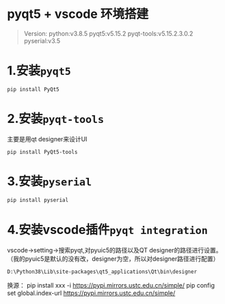 # pyqt5 + vscode 环境搭建

>Version:
>python:v3.8.5
>pyqt5:v5.15.2
>pyqt-tools:v5.15.2.3.0.2
>pyserial:v3.5

# 1.安装`pyqt5`

```
pip install PyQt5
```

# 2.安装`pyqt-tools`

主要是用qt designer来设计UI

```
pip install PyQt5-tools
```

# 3.安装`pyserial`

```python
pip install pyserial
```


# 4.安装vscode插件`pyqt integration`
vscode->setting->搜索pyqt,对pyuic5的路径以及QT designer的路径进行设置。（我的pyuic5是默认的没有改，designer为空，所以对designer路径进行配置）

```
D:\Python38\Lib\site-packages\qt5_applications\Qt\bin\designer
```

换源：
pip install xxx -i https://pypi.mirrors.ustc.edu.cn/simple/
pip config set global.index-url https://pypi.mirrors.ustc.edu.cn/simple/



